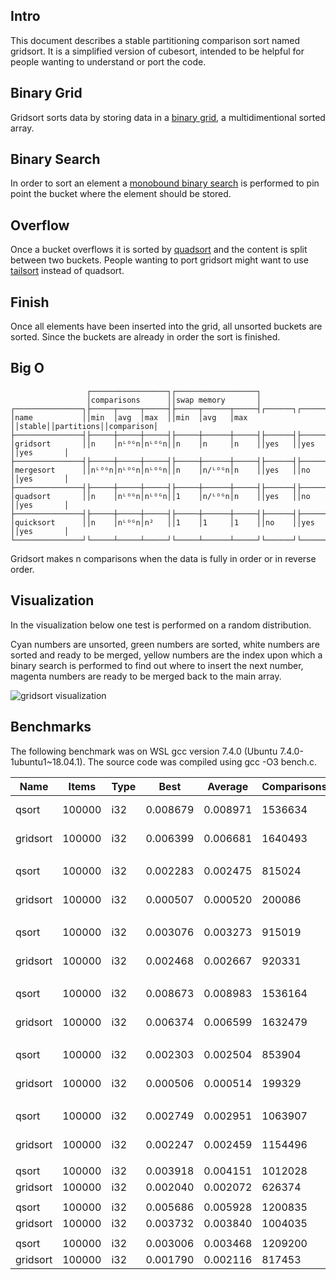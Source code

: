 Intro
-----
This document describes a stable partitioning comparison sort named gridsort. It is a simplified version of cubesort, intended to be helpful for people wanting to understand or port the code.

Binary Grid
-----------
Gridsort sorts data by storing data in a [binary grid](https://github.com/scandum/binary_cube), a multidimentional sorted array.

Binary Search
-------------
In order to sort an element a [monobound binary search](https://github.com/scandum/binary_search) is performed to pin point the bucket where the element should be stored.

Overflow
--------
Once a bucket overflows it is sorted by [quadsort](https://github.com/scandum/quadsort) and the content is split between two buckets. People wanting to port gridsort might want to use [tailsort](https://github.com/scandum/quadsort) instead of quadsort.

Finish
------
Once all elements have been inserted into the grid, all unsorted buckets are sorted. Since the buckets are already in order the sort is finished.

Big O
-----
```cobol
                 ┌─────────────────┐┌──────────────────┐
                 │comparisons      ││swap memory       │
┌───────────────┐├─────┬─────┬─────┤├─────┬──────┬─────┤┌──────┐┌──────────┐┌──────────┐
│name           ││min  │avg  │max  ││min  │avg   │max  ││stable││partitions││comparison│
├───────────────┤├─────┼─────┼─────┤├─────┼──────┼─────┤├──────┤├──────────┤├──────────┤
│gridsort       ││n    │nᴸᴼᴳn│nᴸᴼᴳn││n    │n     │n    ││yes   ││yes       ││yes       │
├───────────────┤├─────┼─────┼─────┤├─────┼──────┼─────┤├──────┤├──────────┤├──────────┤
│mergesort      ││nᴸᴼᴳn│nᴸᴼᴳn│nᴸᴼᴳn││n    │n/ᴸᴼᴳn│n    ││yes   ││no        ││yes       │
├───────────────┤├─────┼─────┼─────┤├─────┼──────┼─────┤├──────┤├──────────┤├──────────┤
│quadsort       ││n    │nᴸᴼᴳn│nᴸᴼᴳn││1    │n/ᴸᴼᴳn│n    ││yes   ││no        ││yes       │
├───────────────┤├─────┼─────┼─────┤├─────┼──────┼─────┤├──────┤├──────────┤├──────────┤
│quicksort      ││n    │nᴸᴼᴳn│n²   ││1    │1     │1    ││no    ││yes       ││yes       │
└───────────────┘└─────┴─────┴─────┘└─────┴──────┴─────┘└──────┘└──────────┘└──────────┘
```

Gridsort makes n comparisons when the data is fully in order or in reverse order.

Visualization
-------------

In the visualization below one test is performed on a random distribution.

Cyan numbers are unsorted, green numbers are sorted, white numbers are sorted and ready to be
merged, yellow numbers are the index upon which a binary search is performed to find out where
to insert the next number, magenta numbers are ready to be merged back to the main array.

![gridsort visualization](https://github.com/scandum/quadsort/blob/master/gridsort.gif)

Benchmarks
----------
The following benchmark was on WSL gcc version 7.4.0 (Ubuntu 7.4.0-1ubuntu1~18.04.1).
The source code was compiled using gcc -O3 bench.c.

|      Name |    Items | Type |     Best |  Average | Comparisons |     Distribution |
| --------- | -------- | ---- | -------- | -------- | ----------- | ---------------- |
|     qsort |   100000 |  i32 | 0.008679 | 0.008971 |     1536634 |     random order |
|  gridsort |   100000 |  i32 | 0.006399 | 0.006681 |     1640493 |     random order |
|           |          |      |          |          |             |                  |
|     qsort |   100000 |  i32 | 0.002283 | 0.002475 |      815024 |  ascending order |
|  gridsort |   100000 |  i32 | 0.000507 | 0.000520 |      200086 |  ascending order |
|           |          |      |          |          |             |                  |
|     qsort |   100000 |  i32 | 0.003076 | 0.003273 |      915019 |    ascending saw |
|  gridsort |   100000 |  i32 | 0.002468 | 0.002667 |      920331 |    ascending saw |
|           |          |      |          |          |             |                  |
|     qsort |   100000 |  i32 | 0.008673 | 0.008983 |     1536164 |    generic order |
|  gridsort |   100000 |  i32 | 0.006374 | 0.006599 |     1632479 |    generic order |
|           |          |      |          |          |             |                  |
|     qsort |   100000 |  i32 | 0.002303 | 0.002504 |      853904 | descending order |
|  gridsort |   100000 |  i32 | 0.000506 | 0.000514 |      199329 | descending order |
|           |          |      |          |          |             |                  |
|     qsort |   100000 |  i32 | 0.002749 | 0.002951 |     1063907 |   descending saw |
|  gridsort |   100000 |  i32 | 0.002247 | 0.002459 |     1154496 |   descending saw |
|           |          |      |          |          |             |                  |
|     qsort |   100000 |  i32 | 0.003918 | 0.004151 |     1012028 |      random tail |
|  gridsort |   100000 |  i32 | 0.002040 | 0.002072 |      626374 |      random tail |
|           |          |      |          |          |             |                  |
|     qsort |   100000 |  i32 | 0.005686 | 0.005928 |     1200835 |      random half |
|  gridsort |   100000 |  i32 | 0.003732 | 0.003840 |     1004035 |      random half |
|           |          |      |          |          |             |                  |
|     qsort |   100000 |  i32 | 0.003006 | 0.003468 |     1209200 |           stable |
|  gridsort |   100000 |  i32 | 0.001790 | 0.002116 |      817453 |           stable |

